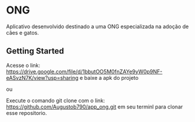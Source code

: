 # ONG

Aplicativo desenvolvido destinado a uma ONG especializada na adoção de cães e gatos.

## Getting Started

Acesse o link: https://drive.google.com/file/d/1bbutOO5M0fnZAYe9yW0p9NF-eASvzN7K/view?usp=sharing e baixe a apk do projeto

ou

Execute o comando git clone com o link: https://github.com/Augustob790/app_ong.git em seu terminl para clonar esse repositorio.



